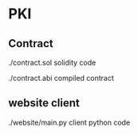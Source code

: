 # PKI

## Contract

./contract.sol solidity code

./contract.abi compiled contract

## website client
./website/main.py client python code

